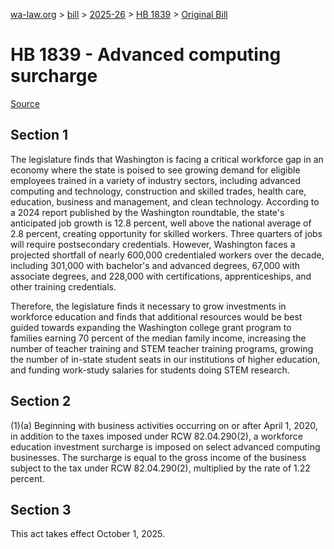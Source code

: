 [wa-law.org](/) > [bill](/bill/) > [2025-26](/bill/2025-26/) > [HB 1839](/bill/2025-26/hb/1839/) > [Original Bill](/bill/2025-26/hb/1839/1/)

# HB 1839 - Advanced computing surcharge

[Source](http://lawfilesext.leg.wa.gov/biennium/2025-26/Pdf/Bills/House%20Bills/1839.pdf)

## Section 1
The legislature finds that Washington is facing a critical workforce gap in an economy where the state is poised to see growing demand for eligible employees trained in a variety of industry sectors, including advanced computing and technology, construction and skilled trades, health care, education, business and management, and clean technology. According to a 2024 report published by the Washington roundtable, the state's anticipated job growth is 12.8 percent, well above the national average of 2.8 percent, creating opportunity for skilled workers. Three quarters of jobs will require postsecondary credentials. However, Washington faces a projected shortfall of nearly 600,000 credentialed workers over the decade, including 301,000 with bachelor's and advanced degrees, 67,000 with associate degrees, and 228,000 with certifications, apprenticeships, and other training credentials.

Therefore, the legislature finds it necessary to grow investments in workforce education and finds that additional resources would be best guided towards expanding the Washington college grant program to families earning 70 percent of the median family income, increasing the number of teacher training and STEM teacher training programs, growing the number of in-state student seats in our institutions of higher education, and funding work-study salaries for students doing STEM research.

## Section 2
(1)(a) Beginning with business activities occurring on or after April 1, 2020, in addition to the taxes imposed under RCW 82.04.290(2), a workforce education investment surcharge is imposed on select advanced computing businesses. The surcharge is equal to the gross income of the business subject to the tax under RCW 82.04.290(2), multiplied by the rate of 1.22 percent.

## Section 3
This act takes effect October 1, 2025.
